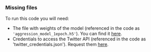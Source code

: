 ### Missing files

To run this code you will need:
- The file with weights of the model (referenced in the code as <CODE>'aggression_model_1epoch.h5'</CODE>). You can find it [here](https://drive.google.com/file/d/1nM0NfnW9p3fISo_C6fBezt-aQ5Rb2IXZ/view?usp=sharing).
- Credentials to access the Twitter API (referenced in the code as 'twitter_credentials.json'). Request them [here](https://developer.twitter.com/en/docs/twitter-api/getting-started/getting-access-to-the-twitter-api).
